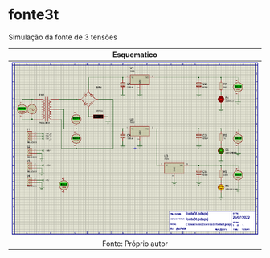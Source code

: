 # fonte3t


Simulação da fonte de 3 tensões

| **Esquematico** |
|:---:|
| ![esquematico](https://github.com/VYNIexec/fonte3t/blob/main/Esquemático.PNG) |
| Fonte: Próprio autor |
